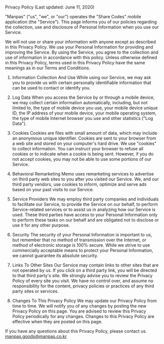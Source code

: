 Privacy Policy (Last updated: June 11, 2020)

"Manpas" ("us", "we", or "our") operates the "Share Codes" mobile application (the "Service"). This page informs you of
our policies regarding the collection, use and disclosure of Personal Information when you use our Service.

We will not use or share your information with anyone except as described in this Privacy Policy. We use your Personal
Information for providing and improving the Service. By using the Service, you agree to the collection and use of
information in accordance with this policy. Unless otherwise defined in this Privacy Policy, terms used in this Privacy
Policy have the same meanings as in our Terms and Conditions.

1. Information Collection And Use
While using our Service, we may ask you to provide us with certain personally identifiable information that can be used
to contact or identify you.

2. Log Data
When you access the Service by or through a mobile device, we may collect certain information automatically, including,
but not limited to, the type of mobile device you use, your mobile device unique ID, the IP address of your mobile
device, your mobile operating system, the type of mobile Internet browser you use and other statistics ("Log Data").

3. Cookies
Cookies are files with small amount of data, which may include an anonymous unique identifier. Cookies are sent to your
browser from a web site and stored on your computer's hard drive. We use "cookies" to collect information. You can
instruct your browser to refuse all cookies or to indicate when a cookie is being sent. However, if you do not accept
cookies, you may not be able to use some portions of our Service.

4. Behavioral Remarketing
Memo uses remarketing services to advertise on third party web sites to you after you visited our Service. We, and our
third party vendors, use cookies to inform, optimize and serve ads based on your past visits to our Service.

5. Service Providers
We may employ third party companies and individuals to facilitate our Service, to provide the Service on our behalf, to
perform Service-related services or to assist us in analyzing how our Service is used. These third parties have access
to your Personal Information only to perform these tasks on our behalf and are obligated not to disclose or use it for
any other purpose.

6. Security
The security of your Personal Information is important to us, but remember that no method of transmission over the
Internet, or method of electronic storage is 100% secure. While we strive to use commercially acceptable means to
protect your Personal Information, we cannot guarantee its absolute security.

7. Links To Other Sites
Our Service may contain links to other sites that are not operated by us. If you click on a third party link, you will
be directed to that third party's site. We strongly advise you to review the Privacy Policy of every site you visit. We
have no control over, and assume no responsibility for the content, privacy policies or practices of any third party
sites or services.

8. Changes To This Privacy Policy
We may update our Privacy Policy from time to time. We will notify you of any changes by posting the new Privacy Policy
on this page. You are advised to review this Privacy Policy periodically for any changes. Changes to this Privacy Policy
are effective when they are posted on this page.

If you have any questions about this Privacy Policy, please contact us.
manpas.goods@manpas.co.kr